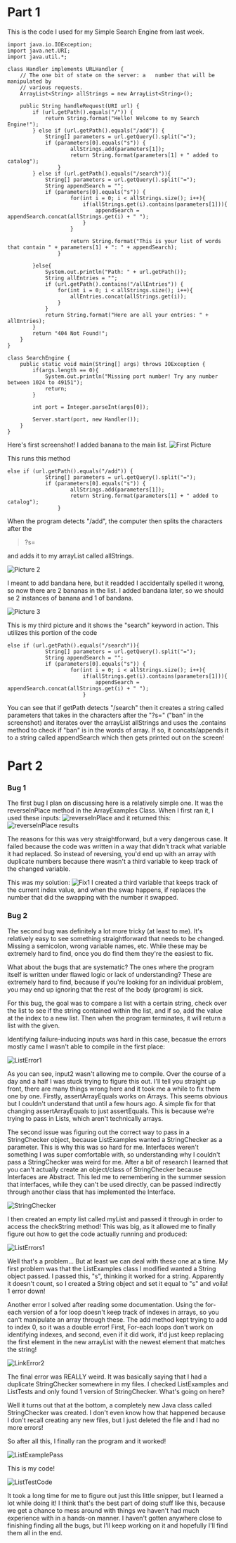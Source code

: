 # Part 1
This is the code I used for my Simple Search Engine from last week. 

```
import java.io.IOException;
import java.net.URI;
import java.util.*;

class Handler implements URLHandler {
    // The one bit of state on the server: a   number that will be manipulated by
    // various requests.
    ArrayList<String> allStrings = new ArrayList<String>();

    public String handleRequest(URI url) {
        if (url.getPath().equals("/")) {
            return String.format("Hello! Welcome to my Search Engine!");
        } else if (url.getPath().equals("/add")) {
            String[] parameters = url.getQuery().split("=");
            if (parameters[0].equals("s")) {
                    allStrings.add(parameters[1]);
                    return String.format(parameters[1] + " added to catalog");
                }
        } else if (url.getPath().equals("/search")){
            String[] parameters = url.getQuery().split("=");
            String appendSearch = "";
            if (parameters[0].equals("s")) {
                    for(int i = 0; i < allStrings.size(); i++){
                        if(allStrings.get(i).contains(parameters[1])){
                            appendSearch = appendSearch.concat(allStrings.get(i) + " ");
                        }
                    }
                    
                    return String.format("This is your list of words that contain " + parameters[1] + ": " + appendSearch);
                }

        }else{
            System.out.println("Path: " + url.getPath());
            String allEntries = "";
            if (url.getPath().contains("/allEntries")) {
                for(int i = 0; i < allStrings.size(); i++){
                    allEntries.concat(allStrings.get(i));
                }
            }
            return String.format("Here are all your entries: " + allEntries);
        }
        return "404 Not Found!";
    }
}

class SearchEngine {
    public static void main(String[] args) throws IOException {
        if(args.length == 0){
            System.out.println("Missing port number! Try any number between 1024 to 49151");
            return;
        }

        int port = Integer.parseInt(args[0]);

        Server.start(port, new Handler());
    }
}
```


Here's first screenshot! I added banana to the main list. 
![First Picture](Lab-Report-2-Pictures\First.png)

This runs this method
```
else if (url.getPath().equals("/add")) {
            String[] parameters = url.getQuery().split("=");
            if (parameters[0].equals("s")) {
                    allStrings.add(parameters[1]);
                    return String.format(parameters[1] + " added to catalog");
                }
```
When the program detects "/add", the computer then splits the characters after the 
> ?s=

and adds it to my arrayList called allStrings.

![Picture 2](Lab-Report-2-Pictures\Second.png)

I meant to add bandana here, but it readded I accidentally spelled it wrong, so now there are 2 bananas in the list. I added bandana later, so we should se 2 instances of banana and 1 of bandana.

![Picture 3](Lab-Report-2-Pictures\Third.png)

This is my third picture and it shows the "search" keyword in action. This utilizes this portion of the code
```
else if (url.getPath().equals("/search")){
            String[] parameters = url.getQuery().split("=");
            String appendSearch = "";
            if (parameters[0].equals("s")) {
                    for(int i = 0; i < allStrings.size(); i++){
                        if(allStrings.get(i).contains(parameters[1])){
                            appendSearch = appendSearch.concat(allStrings.get(i) + " ");
                        }
```

You can see that if getPath detects "/search" then it creates a string called parameters that takes in the characters after the "?s=" ("ban" in the screenshot) and iterates over the arrayList allStrings and uses the .contains method to check if "ban" is in the words of array. If so, it concats/appends it to a string called appendSearch which then gets printed out on the screen!

# Part 2

### Bug 1

The first bug I plan on discussing here is a relatively simple one. It was the reverseInPlace method in the ArrayExamples Class. When I first ran it, I used these inputs:
![reverseInPlace](Lab-Report-2-Pictures\ArrayTestScrnShot1.png)
and it returned this:
![reverseInPlace results](Lab-Report-2-Pictures\ArrayExamplesScrnShot1.png)

The reasons for this was very straightforward, but a very dangerous case. It failed because the code was written in a way that didn't track what variable it had replaced. So instead of reversing, you'd end up with an array with duplicate numbers because there wasn't a third variable to keep track of the changed variable. 

This was my solution:
![Fix1](Lab-Report-2-Pictures\ArrayFix1.png)
I created a third variable that keeps track of the current index value, and when the swap happens, if replaces the number that did the swapping with the number it swapped.


### Bug 2
The second bug was definitely a lot more tricky (at least to me). It's relatively easy to see something straightforward that needs to be changed. Missing a semicolon, wrong variable names, etc. While these may be extremely hard to find, once you do find them they're the easiest to fix. 

What about the bugs that are systematic? The ones where the program itself is written under flawed logic or lack of understanding? These are extremely hard to find, because if you're looking for an individual problem, you may end up ignoring that the rest of the body (program) is sick. 

For this bug, the goal was to compare a list with a certain string, check over the list to see if the string contained within the list, and if so, add the value at the index to a new list. Then when the program terminates, it will return a list with the given. 

Identifying failure-inducing inputs was hard in this case, becasue the errors mostly came I wasn't able to compile in the first place:

![ListError1](Lab-Report-2-Pictures\ListTests1.png)

As you can see, input2 wasn't allowing me to compile. Over the course of a day and a half I was stuck trying to figure this out. I'll tell you straight up front, there are many things wrong here and it took me a while to fix them one by one. Firstly, assertArrayEquals works on Arrays. This seems obvious but I couldn't understand that until a few hours ago. A simple fix for that changing assertArrayEquals to just assertEquals. This is because we're trying to pass in Lists, which aren't technically arrays.

The second issue was figuring out the correct way to pass in a StringChecker object, because ListExamples wanted a StringChecker as a parameter. This is why this was so hard for me. Interfaces weren't something I was super comfortable with, so understanding why I couldn't pass a StringChecker was weird for me. After a bit of research I learned that you can't actually create an object/class of StringChecker because Interfaces are Abstract. This led me to remembering in the summer session that interfaces, while they can't be used directly, can be passed indirectly through another class that has implemented the Interface. 

![StringChecker](Lab-Report-2-Pictures\stringCheckerPass.png)

I then created an empty list called myList and passed it through in order to access the checkString method! This was big, as it allowed me to finally figure out how to get the code actually running and produced:

![ListErrors1](Lab-Report-2-Pictures\ListTestsErrors.png) 

Well that's a problem... But at least we can deal with these one at a time. My first problem was that the ListExamples class I modified wanted a String object passed. I passed this, "s", thinking it worked for a string. Apparently it doesn't count, so I created a String object and set it equal to "s" and voila! 1 error down! 

Another error I solved after reading some documentation. Using the for-each version of a for loop doesn't keep track of indexes in arrays, so you can't manipulate an array through these. The add method kept trying to add to index 0, so it was a double error! First, For-each loops don't work on identifying indexes, and second, even if it did work, it'd just keep replacing the first element in the new arrayList with the newest element that matches the string!

![LinkError2](Lab-Report-2-Pictures\ListExamples2.png)

The final error was REALLY weird. It was basically saying that I had a duplicate StringChecker somewhere in my files. I checked ListExamples and ListTests and only found 1 version of StringChecker. What's going on here? 

Well it turns out that at the bottom, a completely new Java class called StringChecker was created. I don't even know how that happened because I don't recall creating any new files, but I just deleted the file and I had no more errors!

So after all this, I finally ran the program and it worked!

![ListExamplePass](Lab-Report-2-Pictures\ListExamplesTestPassed.png)

This is my code!

![ListTestCode](Lab-Report-2-Pictures\ListTestCode.png)

It took a long time for me to figure out just this little snipper, but I learned a lot while doing it! I think that's the best part of doing stuff like this, because we get a chance to mess around with things we haven't had much experience with in a hands-on manner. I haven't gotten anywhere close to finishing finding all the bugs, but I'll keep working on it and hopefully I'll find them all in the end. 







